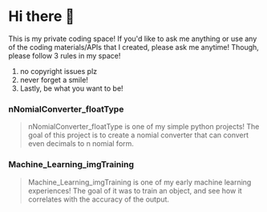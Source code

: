 # Hi there 👋
 This is my private coding space! If you'd like to ask me anything or use any of the coding materials/APIs that I created, please ask me anytime! Though, please follow 3 rules in my space!
 1. no copyright issues plz
 2. never forget a smile!
 3. Lastly, be what you want to be!

### nNomialConverter_floatType
> nNomialConverter_floatType is one of my simple python projects! The goal of this project is to create a nomial converter that can convert even decimals to n nomial form.

### Machine_Learning_imgTraining
> Machine_Learning_imgTraining is one of my early machine learning experiences! The goal of it was to train an object, and see how it correlates with the accuracy of the output.

<!--
**seunghk1206/seunghk1206** is a ✨ _special_ ✨ repository because its `README.md` (this file) appears on your GitHub profile.

Here are some ideas to get you started:

- 🔭 I’m currently working on ...
- 🌱 I’m currently learning ...
- 👯 I’m looking to collaborate on ...
- 🤔 I’m looking for help with ...
- 💬 Ask me about ...
- 📫 How to reach me: ...
- 😄 Pronouns: ...
- ⚡ Fun fact: ...
-->
